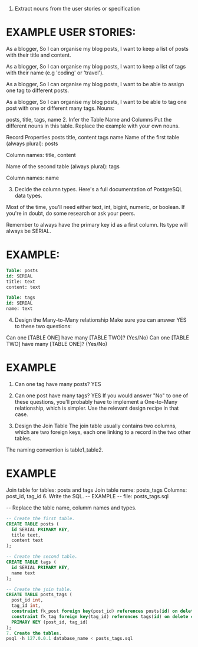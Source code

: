 1. Extract nouns from the user stories or specification
# EXAMPLE USER STORIES:

As a blogger,
So I can organise my blog posts,
I want to keep a list of posts with their title and content.

As a blogger,
So I can organise my blog posts,
I want to keep a list of tags with their name (e.g 'coding' or 'travel').

As a blogger,
So I can organise my blog posts,
I want to be able to assign one tag to different posts.

As a blogger,
So I can organise my blog posts,
I want to be able to tag one post with one or different many tags.
Nouns:

posts, title, tags, name
2. Infer the Table Name and Columns
Put the different nouns in this table. Replace the example with your own nouns.

Record	Properties
posts	title, content
tags	name
Name of the first table (always plural): posts

Column names: title, content

Name of the second table (always plural): tags

Column names: name

3. Decide the column types.
Here's a full documentation of PostgreSQL data types.

Most of the time, you'll need either text, int, bigint, numeric, or boolean. If you're in doubt, do some research or ask your peers.

Remember to always have the primary key id as a first column. Its type will always be SERIAL.

# EXAMPLE:
```sql
Table: posts
id: SERIAL
title: text
content: text

Table: tags
id: SERIAL
name: text
```

4. Design the Many-to-Many relationship
Make sure you can answer YES to these two questions:

Can one [TABLE ONE] have many [TABLE TWO]? (Yes/No)
Can one [TABLE TWO] have many [TABLE ONE]? (Yes/No)
# EXAMPLE

1. Can one tag have many posts? YES
2. Can one post have many tags? YES
If you would answer "No" to one of these questions, you'll probably have to implement a One-to-Many relationship, which is simpler. Use the relevant design recipe in that case.

5. Design the Join Table
The join table usually contains two columns, which are two foreign keys, each one linking to a record in the two other tables.

The naming convention is table1_table2.

# EXAMPLE

Join table for tables: posts and tags
Join table name: posts_tags
Columns: post_id, tag_id
6. Write the SQL.
-- EXAMPLE
-- file: posts_tags.sql

-- Replace the table name, columm names and types.
```sql
-- Create the first table.
CREATE TABLE posts (
  id SERIAL PRIMARY KEY,
  title text,
  content text
);

-- Create the second table.
CREATE TABLE tags (
  id SERIAL PRIMARY KEY,
  name text
);

-- Create the join table.
CREATE TABLE posts_tags (
  post_id int,
  tag_id int,
  constraint fk_post foreign key(post_id) references posts(id) on delete cascade,
  constraint fk_tag foreign key(tag_id) references tags(id) on delete cascade,
  PRIMARY KEY (post_id, tag_id)
);
7. Create the tables.
psql -h 127.0.0.1 database_name < posts_tags.sql
````